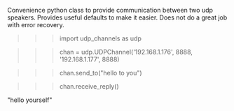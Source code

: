 Convenience python class to provide communication between two udp speakers.
Provides useful defaults to make it easier.    Does not do a great job
with error recovery.

>>> import udp_channels as udp

>>> chan = udp.UDPChannel('192.168.1.176', 8888, '192.168.1.177', 8888)

>>> chan.send_to("hello to you")

>>> chan.receive_reply()

"hello yourself"
